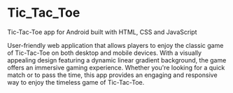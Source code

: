 # Tic_Tac_Toe
Tic-Tac-Toe app for Android built with HTML, CSS and JavaScript

User-friendly web application that allows players to enjoy the classic game of Tic-Tac-Toe on both desktop and mobile devices. With a visually appealing design featuring a dynamic linear gradient background, the game offers an immersive gaming experience. Whether you're looking for a quick match or to pass the time, this app provides an engaging and responsive way to enjoy the timeless game of Tic-Tac-Toe.
